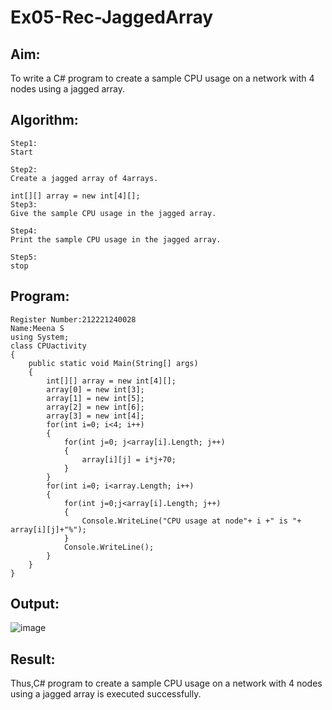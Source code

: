 # Ex05-Rec-JaggedArray
## Aim:
To write a C# program to create a sample CPU usage on a network with 4 nodes using a jagged array.
## Algorithm:
```
Step1:
Start

Step2:
Create a jagged array of 4arrays.

int[][] array = new int[4][];
Step3:
Give the sample CPU usage in the jagged array.

Step4:
Print the sample CPU usage in the jagged array.

Step5:
stop

```
## Program:
```
Register Number:212221240028
Name:Meena S
using System;
class CPUactivity
{
    public static void Main(String[] args)
    {
        int[][] array = new int[4][];
        array[0] = new int[3];
        array[1] = new int[5];
        array[2] = new int[6];
        array[3] = new int[4];
        for(int i=0; i<4; i++)
        {
            for(int j=0; j<array[i].Length; j++)
            {
                array[i][j] = i*j+70;
            }
        }
        for(int i=0; i<array.Length; i++)
        {
            for(int j=0;j<array[i].Length; j++)
            {
                Console.WriteLine("CPU usage at node"+ i +" is "+ array[i][j]+"%");
            }
            Console.WriteLine();
        }
    }
}
```
## Output:
![image](https://user-images.githubusercontent.com/94677128/230870436-c099e0b3-2ca5-4ae9-b406-489955c0621f.png)

## Result:
Thus,C# program to create a sample CPU usage on a network with 4 nodes using a jagged array is executed successfully.
